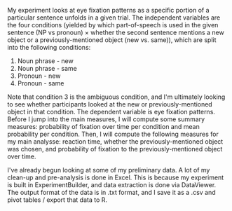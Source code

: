 My experiment looks at eye fixation patterns as a specific portion of a particular sentence unfolds in a given trial. The independent variables are the four conditions (yielded by which part-of-speech is used in the given sentence (NP vs pronoun) × whether the second sentence mentions a new object or a previously-mentioned object (new vs. same)), which are split into the following conditions:

1. Noun phrase - new 
2. Noun phrase - same 
3. Pronoun - new 
4. Pronoun - same 

Note that condition 3 is the ambiguous condition, and I'm ultimately looking to see whether participants looked at the new or previously-mentioned object in that condition. The dependent variable is eye fixation patterns. Before I jump into the main measures, I will compute some summary measures: probability of fixation over time per condition and mean probability per condition. Then, I will compute the following measures for my main analysse: reaction time, whether the previously-mentioned object was chosen, and probability of fixation to the previously-mentioned object over time.


I've already begun looking at some of my preliminary data. A lot of my clean-up and pre-analysis is done in Excel. This is because my experiment is built in ExperimentBuilder, and data extraction is done via DataViewer. The output format of the data is in .txt format, and I save it as a .csv and pivot tables / export that data to R.

